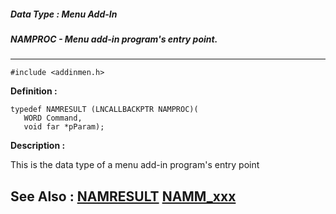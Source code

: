 ##### Data Type : Menu Add-In
##### NAMPROC - Menu add-in program's entry point.
---
```
#include <addinmen.h>
```

**Definition :**
```
typedef NAMRESULT (LNCALLBACKPTR NAMPROC)(
   WORD Command,
   void far *pParam);
```

**Description :**

This is the data type of a menu add-in program's entry point


**See Also :**
[NAMRESULT](/domino-c-api-docs/reference/Data/NAMRESULT)
[NAMM_xxx](/domino-c-api-docs/reference/Symb/NAMM_xxx)
---
